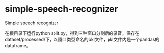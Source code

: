 # simple-speech-recognizer
Simple speech recognizer

在根目录下运行python split.py，得到三种窗口分割后的录音，保存在dataset/processed/下，以窗口类型命名的pkl文件，pkl文件内是一个pandas的dataframe。
